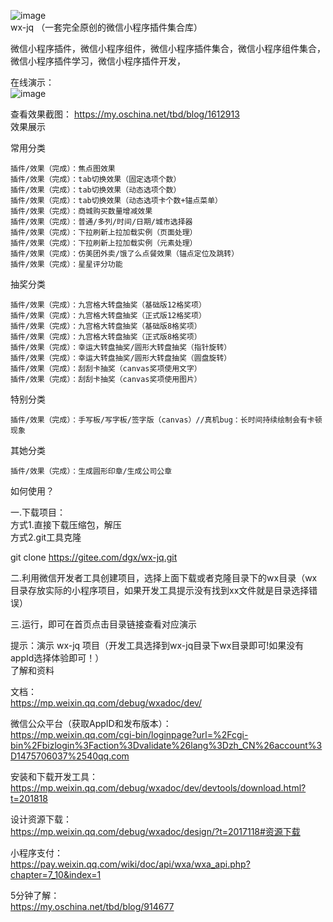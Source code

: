 

![image](https://github.com/toubidu/wx-jq/blob/master/wx/images/logo.png)  
wx-jq （一套完全原创的微信小程序插件集合库）

微信小程序插件，微信小程序组件，微信小程序插件集合，微信小程序组件集合，微信小程序插件学习，微信小程序插件开发，

在线演示：  
![image](https://github.com/toubidu/wx-jq/blob/master/tpl/100347_1cf05a5b_385401.jpeg)    

查看效果截图： 
https://my.oschina.net/tbd/blog/1612913  
效果展示  

常用分类  

    插件/效果（完成）：焦点图效果
    插件/效果（完成）：tab切换效果（固定选项个数）
    插件/效果（完成）：tab切换效果（动态选项个数）
    插件/效果（完成）：tab切换效果（动态选项卡个数+锚点菜单）
    插件/效果（完成）：商城购买数量增减效果
    插件/效果（完成）：普通/多列/时间/日期/城市选择器
    插件/效果（完成）：下拉刷新上拉加载实例（页面处理）
    插件/效果（完成）：下拉刷新上拉加载实例（元素处理）
    插件/效果（完成）：仿美团外卖/饿了么点餐效果（锚点定位及跳转）
    插件/效果（完成）：星星评分功能

抽奖分类  

    插件/效果（完成）：九宫格大转盘抽奖（基础版12格奖项）
    插件/效果（完成）：九宫格大转盘抽奖（正式版12格奖项）
    插件/效果（完成）：九宫格大转盘抽奖（基础版8格奖项）
    插件/效果（完成）：九宫格大转盘抽奖（正式版8格奖项）
    插件/效果（完成）：幸运大转盘抽奖/圆形大转盘抽奖（指针旋转）
    插件/效果（完成）：幸运大转盘抽奖/圆形大转盘抽奖（圆盘旋转）
    插件/效果（完成）：刮刮卡抽奖（canvas奖项使用文字）
    插件/效果（完成）：刮刮卡抽奖（canvas奖项使用图片） 

特别分类  

    插件/效果（完成）：手写板/写字板/签字版（canvas）//真机bug：长时间持续绘制会有卡顿现象  
 
其她分类   

    插件/效果（完成）：生成圆形印章/生成公司公章  

如何使用？     

一.下载项目：    
方式1.直接下载压缩包，解压    
方式2.git工具克隆    

git clone https://gitee.com/dgx/wx-jq.git    

二.利用微信开发者工具创建项目，选择上面下载或者克隆目录下的wx目录（wx目录存放实际的小程序项目，如果开发工具提示没有找到xx文件就是目录选择错误）

三.运行，即可在首页点击目录链接查看对应演示  

提示：演示 wx-jq 项目（开发工具选择到wx-jq目录下wx目录即可!如果没有appId选择体验即可！）  
了解和资料  

文档：  
https://mp.weixin.qq.com/debug/wxadoc/dev/

微信公众平台（获取AppID和发布版本）：  
https://mp.weixin.qq.com/cgi-bin/loginpage?url=%2Fcgi-bin%2Fbizlogin%3Faction%3Dvalidate%26lang%3Dzh_CN%26account%3D1475706037%2540qq.com

安装和下载开发工具：  
https://mp.weixin.qq.com/debug/wxadoc/dev/devtools/download.html?t=201818

设计资源下载：  
https://mp.weixin.qq.com/debug/wxadoc/design/?t=2017118#资源下载

小程序支付：  
https://pay.weixin.qq.com/wiki/doc/api/wxa/wxa_api.php?chapter=7_10&index=1

5分钟了解：  
https://my.oschina.net/tbd/blog/914677
